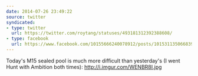 ```yaml
---
date: 2014-07-26 23:49:22
source: twitter
syndicated:
- type: twitter
  url: https://twitter.com/roytang/statuses/493181312392388608/
- type: facebook
  url: https://www.facebook.com/10155666240078912/posts/10153113506683912
---
```


Today's M15 sealed pool is much more difficult than yesterday's (I went Hunt with Ambition both times): http://i.imgur.com/WENBR8I.jpg